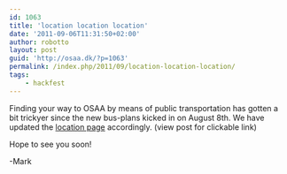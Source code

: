 ```yaml
---
id: 1063
title: 'location location location'
date: '2011-09-06T11:31:50+02:00'
author: robotto
layout: post
guid: 'http://osaa.dk/?p=1063'
permalink: /index.php/2011/09/location-location-location/
tags:
    - hackfest
---
```


Finding your way to OSAA by means of public transportation has gotten a bit trickyer since the new bus-plans kicked in on August 8th. We have updated the [location page](http://openspaceaarhus.dk/wiki/index.php/Location#How_get_to_OSAA_by_means_of_public_transportation) accordingly. (view post for clickable link)

Hope to see you soon!

-Mark